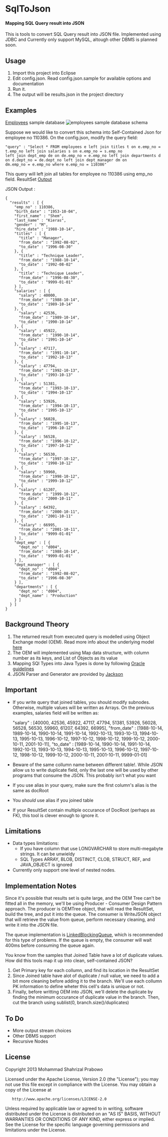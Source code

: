 # SqlToJson
#### Mapping SQL Query result into JSON

This is tools to convert SQL Query result into JSON file. Implemented using JDBC and Currently only support MySQL, altough other DBMS is planned soon.

## Usage
1. Import this project into Eclipse
2. Edit config.json. Read config.json.sample for available options and documentation
3. Run it.
4. The output will be results.json in the project directory

## Examples
[Employees](http://dev.mysql.com/doc/employee/en/index.html) sample database
![employees sample database schema](http://dev.mysql.com/doc/employee/en/images/employees-schema.png)

Suppose we would like to convert this schema into Self-Contained Json for employee no 110386. On the config.json, modify the query field:

    "query" : "Select * FROM employees e left join titles t on e.emp_no = t.emp_no left join salaries s on e.emp_no = s.emp_no
    left join dept_emp de on de.emp_no = e.emp_no left join departments d on d.dept_no = de.dept_no left join dept_manager dm on
    dm.emp_no = e.emp_no where e.emp_no = 110386"

This query will left join all tables for employee no 110386 using emp_no field. ResultSet [Output](https://docs.google.com/file/d/0B2o1vMJ7XFKyS2JjMGM5NHVHR2c/edit?usp=sharing)

JSON Output :

    {
      "results" : [ {
        "emp_no" : 110386,
        "birth_date" : "1953-10-04",
        "first_name" : "Shem",
        "last_name" : "Kieras",
        "gender" : "M",
        "hire_date" : "1988-10-14",
        "titles" : [ {
          "title" : "Manager",
          "from_date" : "1992-08-02",
          "to_date" : "1996-08-30"
        }, {
          "title" : "Technique Leader",
          "from_date" : "1988-10-14",
          "to_date" : "1992-08-02"
        }, {
          "title" : "Technique Leader",
          "from_date" : "1996-08-30",
          "to_date" : "9999-01-01"
        } ],
        "salaries" : [ {
          "salary" : 40000,
          "from_date" : "1988-10-14",
          "to_date" : "1989-10-14"
        }, {
          "salary" : 42536,
          "from_date" : "1989-10-14",
          "to_date" : "1990-10-14"
        }, {
          "salary" : 45922,
          "from_date" : "1990-10-14",
          "to_date" : "1991-10-14"
        }, {
          "salary" : 47117,
          "from_date" : "1991-10-14",
          "to_date" : "1992-10-13"
        }, {
          "salary" : 47794,
          "from_date" : "1992-10-13",
          "to_date" : "1993-10-13"
        }, {
          "salary" : 51381,
          "from_date" : "1993-10-13",
          "to_date" : "1994-10-13"
        }, {
          "salary" : 53926,
          "from_date" : "1994-10-13",
          "to_date" : "1995-10-13"
        }, {
          "salary" : 56028,
          "from_date" : "1995-10-13",
          "to_date" : "1996-10-12"
        }, {
          "salary" : 56528,
          "from_date" : "1996-10-12",
          "to_date" : "1997-10-12"
        }, {
          "salary" : 56530,
          "from_date" : "1997-10-12",
          "to_date" : "1998-10-12"
        }, {
          "salary" : 59960,
          "from_date" : "1998-10-12",
          "to_date" : "1999-10-12"
        }, {
          "salary" : 61207,
          "from_date" : "1999-10-12",
          "to_date" : "2000-10-11"
        }, {
          "salary" : 64392,
          "from_date" : "2000-10-11",
          "to_date" : "2001-10-11"
        }, {
          "salary" : 66995,
          "from_date" : "2001-10-11",
          "to_date" : "9999-01-01"
        } ],
        "dept_emp" : [ {
          "dept_no" : "d004",
          "from_date" : "1988-10-14",
          "to_date" : "9999-01-01"
        } ],
        "dept_manager" : [ {
          "dept_no" : "d004",
          "from_date" : "1992-08-02",
          "to_date" : "1996-08-30"
        } ],
        "departments" : [ {
          "dept_no" : "d004",
          "dept_name" : "Production"
        } ]
      } ]
    }


## Background Theory
1. The returned result from executed query is modelled using Object Exchange model (OEM). Read more info about the underlying model [here](http://www.dcs.bbk.ac.uk/~ptw/teaching/ssd/toc.html)
2. The OEM will implemented using Map data structure, with column number as its keys, and List of Objects as its value
3. Mapping SQl Types into Java Types is done by following [Oracle guidelines](http://docs.oracle.com/javase/6/docs/technotes/guides/jdbc/getstart/mapping.html)
4. JSON Parser and Generator are provided by [Jackson](http://wiki.fasterxml.com/JacksonHome)

## Important
* If you write query that joined tables, you should modify subnodes. Otherwise, multiple values will be written as Arrays. On the previous examples, salaries field will be written as:

    "salary" : [40000, 42536, 45922, 47117, 47794, 51381, 53926, 56028, 56528, 56530, 59960, 61207, 64392, 66995],
    "from_date" : [1988-10-14, 1989-10-14, 1990-10-14, 1991-10-14, 1992-10-13, 1993-10-13, 1994-10-13, 1995-10-13, 1996-10-12, 1997-10-12,
    1998-10-12, 1999-10-12, 2000-10-11, 2001-10-11],
    "to_date" : [1989-10-14, 1990-10-14, 1991-10-14, 1992-10-13, 1993-10-13, 1994-10-13, 1995-10-13, 1996-10-12, 1997-10-12, 1998-10-12,
    1999-10-12, 2000-10-11, 2001-10-11, 9999-01-01]

* Beware of the same collumn name between different table!. While JSON allow us to write duplicate field, only the last one will be used by other programs that consume the JSON. This probably isn't what you want
* If you use alias in your query, make sure the first column's alias is the same as docRoot
* You *should* use alias if you joined table
* If your ResultSet contain multiple occurance of DocRoot (perhaps as FK), this tool is clever enough to ignore it.

## Limitations
* Data types limitations:
    * If you have column that use LONGVARCHAR to store multi-megabyte strings. It can be unwieldy
	* SQL Types ARRAY, BLOB, DISTINCT, CLOB, STRUCT, REF, and JAVA_OBJECT is ignored
* Currently only support one level of nested nodes.

## Implementation Notes
Since it's possible that results set is quite large, and the OEM Tree can't be fitted all in the memory, we'll be using Producer - Consumer Design Pattern approach. The producer is OEMTree object, that will read the ResultSet, build the tree, and put it into the queue. The consumer is WriteJSON object that will retrieve the value from queue, perform necessary cleaning, and write it into the JSON file.

The queue implementation is [LinkedBlockingQueue](http://docs.oracle.com/javase/6/docs/api/java/util/concurrent/LinkedBlockingQueue.html), which is recommended for this type of problems. If the queue is empty, the consumer will wait 400ms before consuming the queue again.

You know from the samples that Joined Table have a lot of duplicate values. How did this tools map it up into clean, self-contained JSON?

1. Get Primary key for each collumn, and find its location in the ResultSet
2. Since Joined table have alot of duplicate / null value, we need to add a bit more cleaning before adding it to the branch. We'll use each collumn PK information to define wheter this cell's data is unique or not.
3. Finally, before writting OEM into JSON, we'll delete the duplicate by finding the minimum occurance of duplicate value in the branch. Then, cut the branch using sublist(0, branch.size()/duplicates)

## To Do
* More output stream choices
* Other DBMS support
* Recursive Nodes

## License
Copyright 2013 Mohammad Shahrizal Prabowo

   Licensed under the Apache License, Version 2.0 (the "License");
   you may not use this file except in compliance with the License.
   You may obtain a copy of the License at

       http://www.apache.org/licenses/LICENSE-2.0

   Unless required by applicable law or agreed to in writing, software
   distributed under the License is distributed on an "AS IS" BASIS,
   WITHOUT WARRANTIES OR CONDITIONS OF ANY KIND, either express or implied.
   See the License for the specific language governing permissions and
   limitations under the License.

